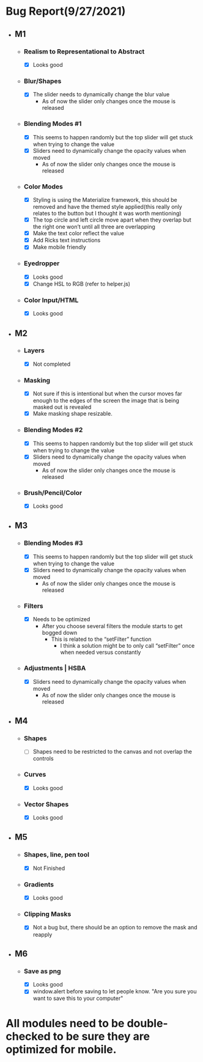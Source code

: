 # Bug Report(9/27/2021)

- ## M1
    - ### Realism to Representational to Abstract
        - [x] Looks good
    - ### Blur/Shapes
        - [x] The slider needs to dynamically change the blur value
            - As of now the slider only changes once the mouse is released
    - ### Blending Modes #1
        - [x] This seems to happen randomly but  the top slider will get stuck when trying to change the value
        - [x] Sliders need to dynamically change the opacity values when moved
            - As of now the slider only changes once the mouse is released
    - ### Color Modes
        - [x] Styling is using the Materialize framework, this should be removed and have the themed style applied(this really only relates to the button but I thought it was worth mentioning)
        - [x] The top circle and left circle move apart when they overlap but the right one won’t until all three are overlapping
        - [x] Make the text color reflect the value
        - [x] Add Ricks text instructions
        - [x] Make mobile friendly
    - ### Eyedropper
        - [x] Looks good
        - [x] Change HSL to RGB (refer to helper.js)
    - ### Color Input/HTML
        - [x] Looks good
- ## M2
    - ### Layers
        - [x] Not completed
    - ### Masking
        - [x] Not sure if this is intentional but when the cursor moves far enough to the edges of the screen the image that is being masked out is revealed 
        - [x] Make masking shape resizable.
    - ### Blending Modes #2
        - [x] This seems to happen randomly but  the top slider will get stuck when trying to change the value
        - [x] Sliders need to dynamically change the opacity values when moved
            - As of now the slider only changes once the mouse is released
    - ### Brush/Pencil/Color
        - [x] Looks good
- ## M3
    - ### Blending Modes #3
        - [x] This seems to happen randomly but the top slider will get stuck when trying to change the value
        - [x] Sliders need to dynamically change the opacity values when moved
            - As of now the slider only changes once the mouse is released
    - ### Filters
        - [x] Needs to be optimized
            - After you choose several filters the module starts to get bogged down
                - This is related to the “setFilter” function
                    - I think a solution might be to only call “setFilter” once when needed versus constantly
    - ### Adjustments | HSBA
        - [x] Sliders need to dynamically change the opacity values when moved
            - As of now the slider only changes once the mouse is released
- ## M4
    - ### Shapes
        - [ ] Shapes need to be restricted to the canvas and not overlap the controls
    - ### Curves
        - [x] Looks good
    - ### Vector Shapes
        - [x] Looks good
- ## M5
    - ### Shapes, line, pen tool
        - [x] Not Finished
    - ### Gradients
        - [x] Looks good
    - ### Clipping Masks
        - [x] Not a bug but, there should be an option to remove the mask and reapply
- ## M6
    - ### Save as png
        - [x] Looks good
        - [x] window.alert before saving to let people know. "Are you sure you want to save this to your computer"
# All modules need to be double-checked to be sure they are optimized for mobile.


